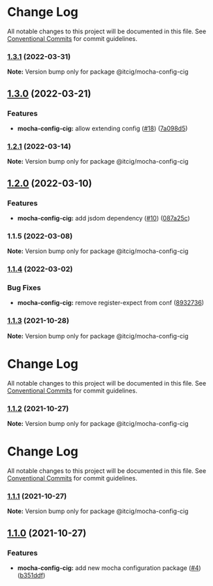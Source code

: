 # Change Log

All notable changes to this project will be documented in this file.
See [Conventional Commits](https://conventionalcommits.org) for commit guidelines.

### [1.3.1](https://github.com/itcig/itcig/compare/@itcig/mocha-config-cig@1.3.0...@itcig/mocha-config-cig@1.3.1) (2022-03-31)

**Note:** Version bump only for package @itcig/mocha-config-cig





## [1.3.0](https://github.com/itcig/itcig/compare/@itcig/mocha-config-cig@1.2.1...@itcig/mocha-config-cig@1.3.0) (2022-03-21)


### Features

* **mocha-config-cig:** allow extending config ([#18](https://github.com/itcig/itcig/issues/18)) ([7a098d5](https://github.com/itcig/itcig/commit/7a098d5ef7d44556a9eb0aa6f4118cf30484fd8e))



### [1.2.1](https://github.com/itcig/itcig/compare/@itcig/mocha-config-cig@1.2.0...@itcig/mocha-config-cig@1.2.1) (2022-03-14)

**Note:** Version bump only for package @itcig/mocha-config-cig





## [1.2.0](https://github.com/itcig/itcig/compare/@itcig/mocha-config-cig@1.1.5...@itcig/mocha-config-cig@1.2.0) (2022-03-10)


### Features

* **mocha-config-cig:** add jsdom dependency ([#10](https://github.com/itcig/itcig/issues/10)) ([087a25c](https://github.com/itcig/itcig/commit/087a25cefa6f4e445907f2251417eeb0377a8560))



### 1.1.5 (2022-03-08)

**Note:** Version bump only for package @itcig/mocha-config-cig





### [1.1.4](https://github.com/itcig/itcig/compare/@itcig/mocha-config-cig@1.1.3...@itcig/mocha-config-cig@1.1.4) (2022-03-02)


### Bug Fixes

* **mocha-config-cig:** remove register-expect from conf ([8932736](https://github.com/itcig/itcig/commit/893273683b57373174028a058506ed72a8ff8bf2))



### [1.1.3](https://github.com/itcig/itcig/compare/@itcig/mocha-config-cig@1.1.2...@itcig/mocha-config-cig@1.1.3) (2021-10-28)

**Note:** Version bump only for package @itcig/mocha-config-cig





# Change Log

All notable changes to this project will be documented in this file. See
[Conventional Commits](https://conventionalcommits.org) for commit guidelines.

### [1.1.2](https://github.com/itcig/itcig/compare/@itcig/mocha-config-cig@1.1.1...@itcig/mocha-config-cig@1.1.2) (2021-10-27)

**Note:** Version bump only for package @itcig/mocha-config-cig

# Change Log

All notable changes to this project will be documented in this file. See
[Conventional Commits](https://conventionalcommits.org) for commit guidelines.

### [1.1.1](https://github.com/itcig/itcig/compare/@itcig/mocha-config-cig@1.1.0...@itcig/mocha-config-cig@1.1.1) (2021-10-27)

**Note:** Version bump only for package @itcig/mocha-config-cig

## [1.1.0](https://github.com/itcig/itcig/compare/@itcig/mocha-config-cig@1.1.0...@itcig/mocha-config-cig@1.1.0) (2021-10-27)

### Features

- **mocha-config-cig:** add new mocha configuration package
  ([#4](https://github.com/itcig/itcig/issues/4))
  ([b351ddf](https://github.com/itcig/itcig/commit/b351ddf37b93bd6752c551560c6f5bd9b4416e9b))
